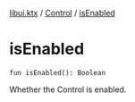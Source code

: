 [libui.ktx](../index.md) / [Control](index.md) / [isEnabled](./is-enabled.md)

# isEnabled

`fun isEnabled(): Boolean`

Whether the Control is enabled.

